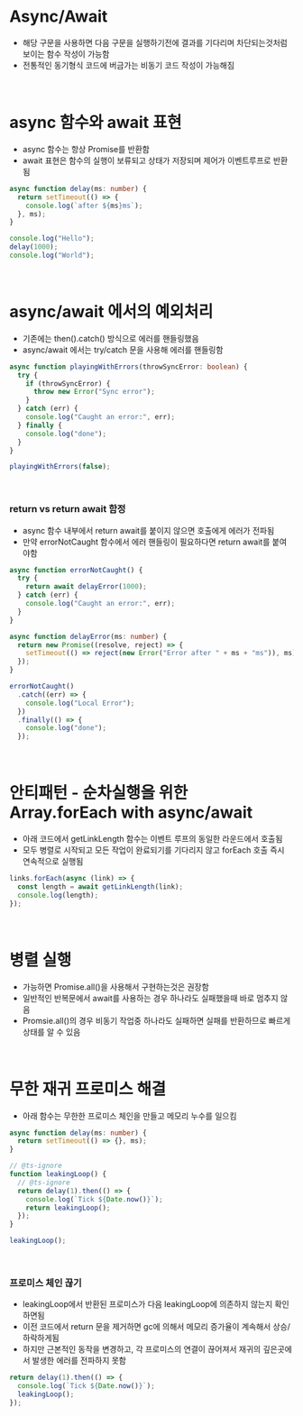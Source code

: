 # Async/Await

- 해당 구문을 사용하면 다음 구문을 실행하기전에 결과를 기다리며 차단되는것처럼 보이는 함수 작성이 가능함
- 전통적인 동기형식 코드에 버금가는 비동기 코드 작성이 가능해짐

<br/>

# async 함수와 await 표현

- async 함수는 항상 Promise를 반환함
- await 표현은 함수의 실행이 보류되고 상태가 저장되며 제어가 이벤트루프로 반환됨

```ts
async function delay(ms: number) {
  return setTimeout(() => {
    console.log(`after ${ms}ms`);
  }, ms);
}

console.log("Hello");
delay(1000);
console.log("World");
```

<br/>

# async/await 에서의 예외처리

- 기존에는 then().catch() 방식으로 에러를 핸들링했음
- async/await 에서는 try/catch 문을 사용해 에러를 핸들링함

```ts
async function playingWithErrors(throwSyncError: boolean) {
  try {
    if (throwSyncError) {
      throw new Error("Sync error");
    }
  } catch (err) {
    console.log("Caught an error:", err);
  } finally {
    console.log("done");
  }
}

playingWithErrors(false);
```

<br/>

### return vs return await 함정

- async 함수 내부에서 return await를 붙이지 않으면 호출에게 에러가 전파됨
- 만약 errorNotCaught 함수에서 에러 핸들링이 필요하다면 return await를 붙여야함

```ts
async function errorNotCaught() {
  try {
    return await delayError(1000);
  } catch (err) {
    console.log("Caught an error:", err);
  }
}

async function delayError(ms: number) {
  return new Promise((resolve, reject) => {
    setTimeout(() => reject(new Error("Error after " + ms + "ms")), ms);
  });
}

errorNotCaught()
  .catch((err) => {
    console.log("Local Error");
  })
  .finally(() => {
    console.log("done");
  });
```

<br/>

# 안티패턴 - 순차실행을 위한 Array.forEach with async/await

- 아래 코드에서 getLinkLength 함수는 이벤트 루프의 동일한 라운드에서 호출됨
- 모두 병렬로 시작되고 모든 작업이 완료되기를 기다리지 않고 forEach 호출 즉시 연속적으로 실행됨

```ts
links.forEach(async (link) => {
  const length = await getLinkLength(link);
  console.log(length);
});
```

<br/>

# 병렬 실행

- 가능하면 Promise.all()을 사용해서 구현하는것은 권장함
- 일반적인 반복문에서 await를 사용하는 경우 하나라도 실패했을때 바로 멈추지 않음
- Promsie.all()의 경우 비동기 작업중 하나라도 실패하면 실패를 반환하므로 빠르게 상태를 알 수 있음

<br/>

# 무한 재귀 프로미스 해결

- 아래 함수는 무한한 프로미스 체인을 만들고 메모리 누수를 일으킴

```ts
async function delay(ms: number) {
  return setTimeout(() => {}, ms);
}

// @ts-ignore
function leakingLoop() {
  // @ts-ignore
  return delay(1).then(() => {
    console.log(`Tick ${Date.now()}`);
    return leakingLoop();
  });
}

leakingLoop();
```

<br/>

### 프로미스 체인 끊기

- leakingLoop에서 반환된 프로미스가 다음 leakingLoop에 의존하지 않는지 확인하면됨
- 이전 코드에서 return 문을 제거하면 gc에 의해서 메모리 증가율이 계속해서 상승/하락하게됨
- 하지만 근본적인 동작을 변경하고, 각 프로미스의 연결이 끊어져서 재귀의 깊은곳에서 발생한 에러를 전파하지 못함

```ts
return delay(1).then(() => {
  console.log(`Tick ${Date.now()}`);
  leakingLoop();
});
```
